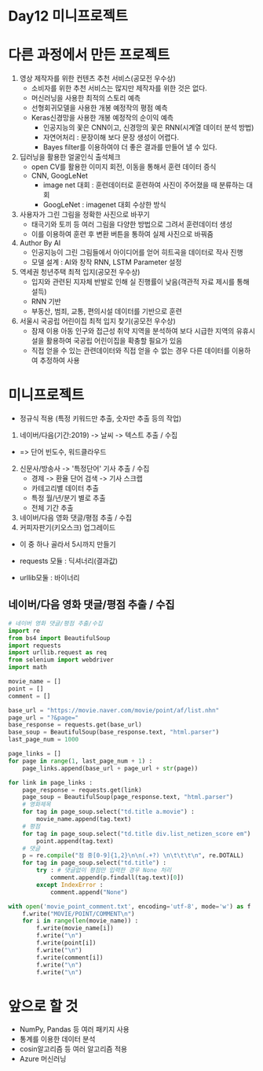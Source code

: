# Day12 미니프로젝트

# 다른 과정에서 만든 프로젝트

1. 영상 제작자를 위한 컨텐츠 추천 서비스(공모전 우수상)
   - 소비자를 위한 추천 서비스는  많지만 제작자를 위한 것은 없다.
   - 머신러닝을 사용한 최적의 스토리 예측
   - 선형회귀모델을 사용한 개봉 예정작의 평점 예측
   - Keras신경망을 사용한 개봉 예정작의 순이익 예측
     - 인공지능의 꽃은 CNN이고, 신경망의 꽃은 RNN(시계열 데이터 분석 방법)
     - 자연어처리 : 문장이해 보다 문장 생성이 어렵다.
     - Bayes filter를 이용하여야 더 좋은 결과를 만들어 낼 수 있다.
2. 딥러닝을 활용한 얼굴인식 출석체크
   - open CV를 활용한 이미지 회전, 이동을 통해서 훈련 데이터 증식
   - CNN, GoogLeNet
       - image net 대회 : 훈련데이터로 훈련하여 사진이 주어졌을 때 분류하는 대회
       - GoogLeNet : imagenet 대회 수상한 방식
3. 사용자가 그린 그림을 정확한 사진으로 바꾸기
   - 태극기와 토끼 등 여러 그림을 다양한 방법으로 그려서 훈련데이터 생성
   - 이를 이용하여 훈련 후 변환 버튼을 통하여 실제 사진으로 바꿔줌
4. Author By AI
   - 인공지능이 그린 그림들에서 아이디어를 얻어 히트곡을 데이터로 작사 진행
   - 모델 설계 : AI와 창작 RNN, LSTM Parameter 설정
5. 역세권 청년주택 최적 입지(공모전 우수상)
   - 입지와 관련된 지자체 반발로 인해 실 진행률이 낮음(객관적 자료 제시를 통해 설득)
   - RNN 기반
   - 부동산, 범죄, 교통, 편의시설 데이터를 기반으로 훈련
6. 서울시 국공립 어린이집 최적 입지 찾기(공모전 우수상)
   - 잠재 이용 아동 인구와 접근성 취약 지역을 분석하여 보다 시급한 지역의 유휴시설을 활용하여 국공립 어린이집을 확충할 필요가 있음
   - 직접 얻을 수 있는 관련데이터와 직접 얻을 수 없는 경우 다른 데이터를 이용하여 추정하여 사용

# 미니프로젝트

- 정규식 적용 (특정 키워드만 추출, 숫자만 추출 등의 작업)

1. 네이버/다음(기간:2019) -> 날씨 -> 텍스트 추출 / 수집
- => 단어 빈도수, 워드클라우드
2. 신문사/방송사 -> '특정단어' 기사 추출 / 수집
   - 경제 -> 환율 단어 검색 -> 기사 스크랩
   - 카테고리별 데이터 추출
   - 특정 월/년/분기 별로 추출
   - 전체 기간 추출
3. 네이버/다음 영화 댓글/평점 추출 / 수집
4. 커피자판기(키오스크) 업그레이드

- 이 중 하나 골라서 5시까지 만들기

- requests 모듈 : 딕셔너리(결과값)
- urllib모둘 : 바이너리



## 네이버/다음 영화 댓글/평점 추출 / 수집

```python
# 네이버 영화 댓글/평점 추출/수집
import re
from bs4 import BeautifulSoup
import requests
import urllib.request as req
from selenium import webdriver
import math

movie_name = []
point = []
comment = []

base_url = "https://movie.naver.com/movie/point/af/list.nhn"
page_url = "?&page="
base_response = requests.get(base_url)
base_soup = BeautifulSoup(base_response.text, "html.parser")
last_page_num = 1000

page_links = []
for page in range(1, last_page_num + 1) :
    page_links.append(base_url + page_url + str(page))

for link in page_links :
    page_response = requests.get(link)
    page_soup = BeautifulSoup(page_response.text, "html.parser")
    # 영화제목
    for tag in page_soup.select("td.title a.movie") :
        movie_name.append(tag.text)
    # 평점
    for tag in page_soup.select("td.title div.list_netizen_score em") :
        point.append(tag.text)
    # 댓글
    p = re.compile("점 중[0-9]{1,2}\n\n(.+?) \n\t\t\t\n", re.DOTALL)
    for tag in page_soup.select("td.title") :
        try : # 댓글없이 평점만 입력한 경우 None 처리
            comment.append(p.findall(tag.text)[0])
        except IndexError :
            comment.append("None")

with open('movie_point_comment.txt', encoding='utf-8', mode='w') as f :
    f.write("MOVIE/POINT/COMMENT\n")
    for i in range(len(movie_name)) :
        f.write(movie_name[i])
        f.write("\n")
        f.write(point[i])
        f.write("\n")
        f.write(comment[i])
        f.write("\n")
        f.write("\n")
```





# 앞으로 할 것

- NumPy, Pandas 등 여러 패키지 사용
- 통계를 이용한 데이터 분석
- cosin알고리즘 등 여러 알고리즘 적용
- Azure 머신러닝